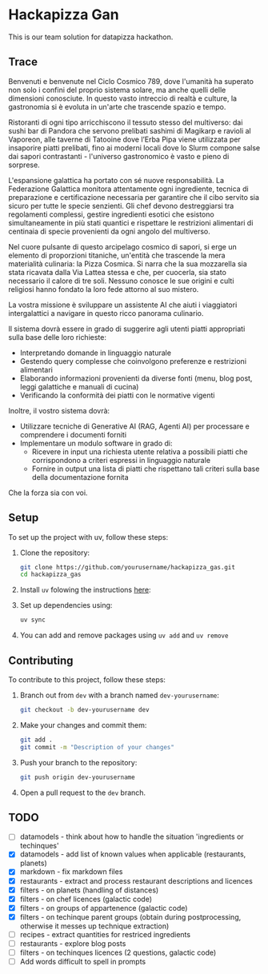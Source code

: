 # Hackapizza Gan

This is our team solution for datapizza hackathon.

## Trace

Benvenuti e benvenute nel Ciclo Cosmico 789, dove l'umanità ha superato non solo i confini del proprio sistema solare, ma anche quelli delle dimensioni conosciute. In questo vasto intreccio di realtà e culture, la gastronomia si è evoluta in un'arte che trascende spazio e tempo.

Ristoranti di ogni tipo arricchiscono il tessuto stesso del multiverso: dai sushi bar di Pandora che servono prelibati sashimi di Magikarp e ravioli al Vaporeon, alle taverne di Tatooine dove l’Erba Pipa viene utilizzata per insaporire piatti prelibati, fino ai moderni locali dove lo Slurm compone salse dai sapori contrastanti - l'universo gastronomico è vasto e pieno di sorprese.

L'espansione galattica ha portato con sé nuove responsabilità. La Federazione Galattica monitora attentamente ogni ingrediente, tecnica di preparazione e certificazione necessaria per garantire che il cibo servito sia sicuro per tutte le specie senzienti. Gli chef devono destreggiarsi tra regolamenti complessi, gestire ingredienti esotici che esistono simultaneamente in più stati quantici e rispettare le restrizioni alimentari di centinaia di specie provenienti da ogni angolo del multiverso.

Nel cuore pulsante di questo arcipelago cosmico di sapori, si erge un elemento di proporzioni titaniche, un'entità che trascende la mera materialità culinaria: la Pizza Cosmica. Si narra che la sua mozzarella sia stata ricavata dalla Via Lattea stessa e che, per cuocerla, sia stato necessario il calore di tre soli. Nessuno conosce le sue origini e culti religiosi hanno fondato la loro fede attorno al suo mistero.

La vostra missione è sviluppare un assistente AI che aiuti i viaggiatori intergalattici a navigare in questo ricco panorama culinario.

Il sistema dovrà essere in grado di suggerire agli utenti piatti appropriati sulla base delle loro richieste:
- Interpretando domande in linguaggio naturale
- Gestendo query complesse che coinvolgono preferenze e restrizioni alimentari
- Elaborando informazioni provenienti da diverse fonti (menu, blog post, leggi galattiche e manuali di cucina)
- Verificando la conformità dei piatti con le normative vigenti

Inoltre, il vostro sistema dovrà:
- Utilizzare tecniche di Generative AI (RAG, Agenti AI) per processare e comprendere i documenti forniti
- Implementare un modulo software in grado di:
    - Ricevere in input una richiesta utente relativa a possibili piatti che corrispondono a criteri espressi in linguaggio naturale
    - Fornire in output una lista di piatti che rispettano tali criteri sulla base della documentazione fornita

Che la forza sia con voi.

## Setup

To set up the project with uv, follow these steps:

1. Clone the repository:
    ```bash
    git clone https://github.com/yourusername/hackapizza_gas.git
    cd hackapizza_gas
    ```

2. Install `uv` folowing the instructions [here](https://docs.astral.sh/uv/getting-started/installation/#installation-methods):

3. Set up dependencies using:
    ```bash
    uv sync
    ```
4. You can add and remove packages using `uv add` and `uv remove`

## Contributing

To contribute to this project, follow these steps:

1. Branch out from `dev` with a branch named `dev-yourusername`:
    ```bash
    git checkout -b dev-yourusername dev
    ```

2. Make your changes and commit them:
    ```bash
    git add .
    git commit -m "Description of your changes"
    ```

3. Push your branch to the repository:
    ```bash
    git push origin dev-yourusername
    ```

4. Open a pull request to the `dev` branch.

## TODO

- [ ] datamodels - think about how to handle the situation 'ingredients or techinques' 
- [x] datamodels - add list of known values when applicable (restaurants, planets)
- [x] markdown - fix markdown files
- [x] restaurants - extract and process restaurant descriptions and licences
- [x] filters - on planets (handling of distances)
- [x] filters - on chef licences (galactic code)
- [x] filters - on groups of appartenence (galactic code)
- [x] filters - on techinque parent groups (obtain during postprocessing, otherwise it messes up technique extraction)
- [ ] recipes - extract quantities for restriced ingredients
- [ ] restaurants - explore blog posts
- [ ] filters - on techinques licences (2 questions, galactic code)
- [ ] Add words difficult to spell in prompts
